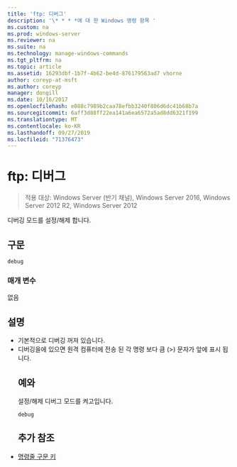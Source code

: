 ```yaml
---
title: 'ftp: 디버그'
description: '\* * * *에 대 한 Windows 명령 항목 '
ms.custom: na
ms.prod: windows-server
ms.reviewer: na
ms.suite: na
ms.technology: manage-windows-commands
ms.tgt_pltfrm: na
ms.topic: article
ms.assetid: 16293dbf-1b7f-4b62-be4d-876179563ad7 vhorne
author: coreyp-at-msft
ms.author: coreyp
manager: dongill
ms.date: 10/16/2017
ms.openlocfilehash: e088c7989b2caa78efbb3240f806d6dc41b68b7a
ms.sourcegitcommit: 6aff3d88ff22ea141a6ea6572a5ad8dd6321f199
ms.translationtype: MT
ms.contentlocale: ko-KR
ms.lasthandoff: 09/27/2019
ms.locfileid: "71376473"
---
```

# <a name="ftpdebug"></a>ftp: 디버그

>적용 대상: Windows Server (반기 채널), Windows Server 2016, Windows Server 2012 R2, Windows Server 2012

디버깅 모드를 설정/해제 합니다.   
## <a name="syntax"></a>구문  
```  
debug  
```  
### <a name="parameters"></a>매개 변수  
없음  
## <a name="remarks"></a>설명  
- 기본적으로 디버깅 꺼져 있습니다.  
- 디버깅을에 있으면 원격 컴퓨터에 전송 된 각 명령 보다 큼 (>) 문자가 앞에 표시 됩니다.  
  ## <a name="BKMK_Examples"></a>예와  
  설정/해제 디버그 모드를 켜고입니다.  
  ```  
  debug  
  ```  
  ## <a name="additional-references"></a>추가 참조  
- [명령줄 구문 키](command-line-syntax-key.md)  
